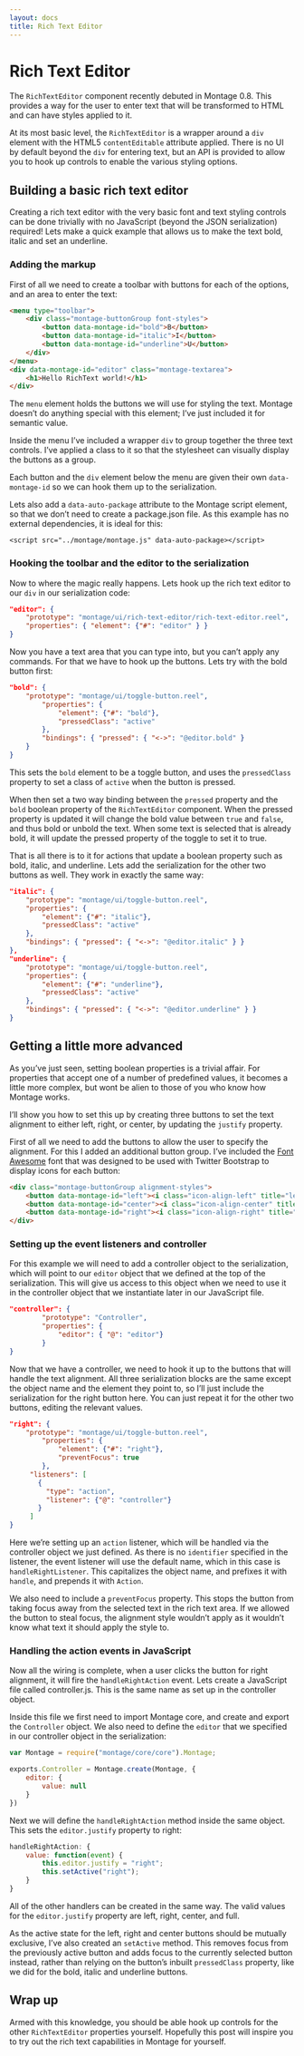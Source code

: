 ```yaml
---
layout: docs
title: Rich Text Editor
---
```


# Rich Text Editor

The `RichTextEditor` component recently debuted in Montage 0.8. This provides a way for the user to enter text that will be transformed to HTML and can have styles applied to it.

At its most basic level, the `RichTextEditor` is a wrapper around a `div` element with the HTML5 `contentEditable` attribute applied. There is no UI by default beyond the `div` for entering text, but an API is provided to allow you to hook up controls to enable the various styling options.

## Building a basic rich text editor
Creating a rich text editor with the very basic font and text styling controls can be done trivially with no JavaScript (beyond the JSON serialization) required! Lets make a quick example that allows us to make the text bold, italic and set an underline.

### Adding the markup
First of all we need to create a toolbar with buttons for each of the options, and an area to enter the text:
```html
<menu type="toolbar">
    <div class="montage-buttonGroup font-styles">
        <button data-montage-id="bold">B</button>
        <button data-montage-id="italic">I</button>
        <button data-montage-id="underline">U</button>        
    </div>
</menu>
<div data-montage-id="editor" class="montage-textarea">
    <h1>Hello RichText world!</h1>
</div>
```

The `menu` element holds the buttons we will use for styling the text. Montage doesn’t do anything special with this element; I’ve just included it for semantic value.

Inside the menu I’ve included a wrapper `div` to group together the three text controls. I’ve applied a class to it so that the stylesheet can visually display the buttons as a group.

Each button and the `div` element below the menu are given their own `data-montage-id` so we can hook them up to the serialization.

Lets also add a `data-auto-package` attribute to the Montage script element, so that we don’t need to create a package.json file. As this example has no external dependencies, it is ideal for this:
```
<script src="../montage/montage.js" data-auto-package></script>
```

### Hooking the toolbar and the editor to the serialization
Now to where the magic really happens. Lets hook up the rich text editor to our `div` in our serialization code:
```json
"editor": {
    "prototype": "montage/ui/rich-text-editor/rich-text-editor.reel",
    "properties": { "element": {"#": "editor" } }
}
```

Now you have a text area that you can type into, but you can’t apply any commands. For that we have to hook up the buttons. Lets try with the bold button first:
```json
"bold": {
    "prototype": "montage/ui/toggle-button.reel",
        "properties": {
            "element": {"#": "bold"},
            "pressedClass": "active"
        },
        "bindings": { "pressed": { "<->": "@editor.bold" }
    }
}
```

This sets the `bold` element to be a toggle button, and uses the `pressedClass` property to set a class of `active` when the button is pressed.

When then set a two way binding between the `pressed` property and the `bold` boolean property of the `RichTextEditor` component. When the pressed property is updated it will change the bold value between `true` and `false`, and thus bold or unbold the text. When some text is selected that is already bold, it will update the pressed property of the toggle to set it to true.

That is all there is to it for actions that update a boolean property such as bold, italic, and underline. Lets add the serialization for the other two buttons as well. They work in exactly the same way:
```json
"italic": {
    "prototype": "montage/ui/toggle-button.reel",
    "properties": {
        "element": {"#": "italic"},
        "pressedClass": "active"
    },
    "bindings": { "pressed": { "<->": "@editor.italic" } }
},
"underline": {
    "prototype": "montage/ui/toggle-button.reel",
    "properties": {
        "element": {"#": "underline"},
        "pressedClass": "active"
    },
    "bindings": { "pressed": { "<->": "@editor.underline" } }
}
```

## Getting a little more advanced
As you’ve just seen, setting boolean properties is a trivial affair. For properties that accept one of a number of predefined values, it becomes a little more complex, but wont be alien to those of you who know how Montage works.

I’ll show you how to set this up by creating three buttons to set the text alignment to either left, right, or center, by updating the `justify` property.

First of all we need to add the buttons to allow the user to specify the alignment. For this I added an additional button group. I’ve included the [Font Awesome](http://fortawesome.github.com/Font-Awesome/) font that was designed to be used with Twitter Bootstrap to display icons for each button:
```html
<div class="montage-buttonGroup alignment-styles">
    <button data-montage-id="left"><i class="icon-align-left" title="left align"></i></button>
    <button data-montage-id="center"><i class="icon-align-center" title="center align"></i></button>
    <button data-montage-id="right"><i class="icon-align-right" title="right align"></i></button>        
</div>
```

### Setting up the event listeners and controller
For this example we will need to add a controller object to the serialization, which will point to our `editor` object that we defined at the top of the serialization. This will give us access to this object when we need to use it in the controller object that we instantiate later in our JavaScript file.

```json
"controller": {
        "prototype": "Controller",
        "properties": {
            "editor": { "@": "editor"}
        }    
}
```

Now that we have a controller, we need to hook it up to the buttons that will handle the text alignment. All three serialization blocks are the same except the object name and the element they point to, so I’ll just include the serialization for the right button here. You can just repeat it for the other two buttons, editing the relevant values.

```json
"right": {
    "prototype": "montage/ui/toggle-button.reel",
        "properties": {
            "element": {"#": "right"},
            "preventFocus": true
        },
     "listeners": [
       {
         "type": "action",
         "listener": {"@": "controller"}
       }
     ]
}
```

Here we’re setting up an `action` listener, which will be handled via the controller object we just defined. As there is no `identifier` specified in the listener, the event listener will use the default name, which in this case is `handleRightListener`. This capitalizes the object name, and prefixes it with `handle`, and prepends it with `Action`.

We also need to include a `preventFocus` property. This stops the button from taking focus away from the selected text in the rich text area. If we allowed the button to steal focus, the alignment style wouldn’t apply as it wouldn’t know what text it should apply the style to.

### Handling the action events in JavaScript
Now all the wiring is complete, when a user clicks the button for right alignment, it will fire the `handleRightAction` event. Lets create a JavaScript file called controller.js. This is the same name as set up in the controller object.

Inside this file we first need to import Montage core, and create and export the `Controller` object. We also need to define the `editor` that we specified in our controller object in the serialization:
```js
var Montage = require("montage/core/core").Montage;

exports.Controller = Montage.create(Montage, {
    editor: {
        value: null
    }
})
```

Next we will define the `handleRightAction` method inside the same object. This sets the `editor.justify` property to right:
```js
handleRightAction: {
    value: function(event) {
        this.editor.justify = "right";
        this.setActive("right");
    }
}
```

All of the other handlers can be created in the same way. The valid values for the `editor.justify` property are left, right, center, and full.

As the active state for the left, right and center buttons should be mutually exclusive, I’ve also created an `setActive` method. This removes focus from the previously active button and adds focus to the currently selected button instead, rather than relying on the button’s inbuilt `pressedClass` property, like we did for the bold, italic and underline buttons.

## Wrap up
Armed with this knowledge, you should be able hook up controls for the other `RichTextEditor` properties yourself. Hopefully this post will inspire you to try out the rich text capabilities in Montage for yourself.
